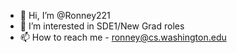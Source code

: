 - 👋 Hi, I’m @Ronney221
- 👀 I’m interested in SDE1/New Grad roles 
- 📫 How to reach me - ronney@cs.washington.edu 

<!---
Ronney221/Ronney221 is a ✨ special ✨ repository because its `README.md` (this file) appears on your GitHub profile.
You can click the Preview link to take a look at your changes.
--->
